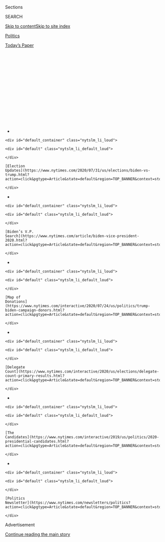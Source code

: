 <div id="app">

<div>

<div>

<div>

<div class="NYTAppHideMasthead css-1q2w90k e1suatyy0">

<div class="section css-ui9rw0 e1suatyy2">

<div class="css-eph4ug er09x8g0">

<div class="css-6n7j50">

</div>

<span class="css-1dv1kvn">Sections</span>

<div class="css-10488qs">

<span class="css-1dv1kvn">SEARCH</span>

</div>

[Skip to content](#site-content)[Skip to site
index](#site-index)

</div>

<div id="masthead-section-label" class="css-1wr3we4 eaxe0e00">

[Politics](https://www.nytimes.com/section/politics)

</div>

<div class="css-10698na e1huz5gh0">

</div>

</div>

<div id="masthead-bar-one" class="section hasLinks css-15hmgas e1csuq9d3">

<div class="css-uqyvli e1csuq9d0">

</div>

<div class="css-1uqjmks e1csuq9d1">

</div>

<div class="css-9e9ivx">

[](https://myaccount.nytimes.com/auth/login?response_type=cookie&client_id=vi)

</div>

<div class="css-1bvtpon e1csuq9d2">

[Today’s
Paper](https://www.nytimes.com/section/todayspaper)

</div>

</div>

</div>

</div>

<div data-aria-hidden="false">

<div id="site-content" data-role="main">

<div>

<div class="css-1aor85t" style="opacity:0.000000001;z-index:-1;visibility:hidden">

<div class="css-1hqnpie">

<div class="css-epjblv">

<span class="css-17xtcya">[Politics](/section/politics)</span><span class="css-x15j1o">|</span><span class="css-fwqvlz">Voting
by Mail Is Popular. So Is the False Idea That It’s Ripe for
Fraud.</span>

</div>

<div class="css-k008qs">

<div class="css-1iwv8en">

<span class="css-18z7m18"></span>

<div>

</div>

</div>

<span class="css-1n6z4y">https://nyti.ms/337RJSW</span>

<div class="css-1705lsu">

<div class="css-4xjgmj">

<div class="css-4skfbu" data-role="toolbar" data-aria-label="Social Media Share buttons, Save button, and Comments Panel with current comment count" data-testid="share-tools">

  - 
  - 
  - 
  - 
    
    <div class="css-6n7j50">
    
    </div>

  - 

</div>

</div>

</div>

</div>

</div>

</div>

<div id="NYT_TOP_BANNER_REGION" class="css-13pd83m">

<div>

<div id="styln-elections-notifications-menu" class="section interactive-content interactive-size-medium css-1edisqu">

<div class="css-17ih8de interactive-body">

<div class="nytslm_innerContainer" data-aria-live="polite">

<div class="nytslm_title">

</div>

  - 
    
    <div id="default_container" class="nytslm_li_loud">
    
    <div id="default" class="nytslm_li_default_loud">
    
    </div>
    
    [Election
    Updates](https://www.nytimes.com/2020/07/31/us/elections/biden-vs-trump.html?action=click&pgtype=Article&state=default&region=TOP_BANNER&context=storylines_menu)
    
    </div>

  - 
    
    <div id="default_container" class="nytslm_li_loud">
    
    <div id="default" class="nytslm_li_default_loud">
    
    </div>
    
    [Biden’s V.P.
    Search](https://www.nytimes.com/article/biden-vice-president-2020.html?action=click&pgtype=Article&state=default&region=TOP_BANNER&context=storylines_menu)
    
    </div>

  - 
    
    <div id="default_container" class="nytslm_li_loud">
    
    <div id="default" class="nytslm_li_default_loud">
    
    </div>
    
    [Map of
    Donations](https://www.nytimes.com/interactive/2020/07/24/us/politics/trump-biden-campaign-donors.html?action=click&pgtype=Article&state=default&region=TOP_BANNER&context=storylines_menu)
    
    </div>

  - 
    
    <div id="default_container" class="nytslm_li_loud">
    
    <div id="default" class="nytslm_li_default_loud">
    
    </div>
    
    [Delegate
    Count](https://www.nytimes.com/interactive/2020/us/elections/delegate-count-primary-results.html?action=click&pgtype=Article&state=default&region=TOP_BANNER&context=storylines_menu)
    
    </div>

  - 
    
    <div id="default_container" class="nytslm_li_loud">
    
    <div id="default" class="nytslm_li_default_loud">
    
    </div>
    
    [The
    Candidates](https://www.nytimes.com/interactive/2019/us/politics/2020-presidential-candidates.html?action=click&pgtype=Article&state=default&region=TOP_BANNER&context=storylines_menu)
    
    </div>

  - 
    
    <div id="default_container" class="nytslm_li_loud">
    
    <div id="default" class="nytslm_li_default_loud">
    
    </div>
    
    [Politics
    Newsletter](https://www.nytimes.com/newsletters/politics?action=click&pgtype=Article&state=default&region=TOP_BANNER&context=storylines_menu)
    
    </div>

</div>

</div>

</div>

</div>

</div>

<div id="top-wrapper" class="css-1sy8kpn">

<div id="top-slug" class="css-l9onyx">

Advertisement

</div>

[Continue reading the main
story](#after-top)

<div class="ad top-wrapper" style="text-align:center;height:100%;display:block;min-height:250px">

<div id="top" class="place-ad" data-position="top" data-size-key="top">

</div>

</div>

<div id="after-top">

</div>

</div>

<div>

<div id="sponsor-wrapper" class="css-1hyfx7x">

<div id="sponsor-slug" class="css-19vbshk">

Supported by

</div>

[Continue reading the main
story](#after-sponsor)

<div id="sponsor" class="ad sponsor-wrapper" style="text-align:center;height:100%;display:block">

</div>

<div id="after-sponsor">

</div>

</div>

<div class="css-186x18t">

Poll
watch

</div>

<div class="css-1vkm6nb ehdk2mb0">

# Voting by Mail Is Popular. So Is the False Idea That It’s Ripe for Fraud.

</div>

Americans overwhelmingly support increased access to mail voting, but
they also appear to be susceptible to misinformation about it.

<div class="css-79elbk" data-testid="photoviewer-wrapper">

<div class="css-z3e15g" data-testid="photoviewer-wrapper-hidden">

</div>

<div class="css-1a48zt4 ehw59r15" data-testid="photoviewer-children">

![<span class="css-16f3y1r e13ogyst0" data-aria-hidden="true">One
political risk for President Trump is that his effort to portray mail
voting as unreliable will drive down Republican participation, giving an
advantage to
Democrats. </span><span class="css-cnj6d5 e1z0qqy90" itemprop="copyrightHolder"><span class="css-1ly73wi e1tej78p0">Credit...</span><span><span>Doug
Mills/The New York
Times</span></span></span>](https://static01.nyt.com/images/2020/07/31/us/politics/31pollwatch-newsletter/merlin_175130793_653479fa-608b-49cc-8a20-873899b26479-articleLarge.jpg?quality=75&auto=webp&disable=upscale)

</div>

</div>

<div class="css-18e8msd">

<div class="css-vp77d3 epjyd6m0">

<div class="css-hus3qt ey68jwv0" data-aria-hidden="true">

[![Giovanni
Russonello](https://static01.nyt.com/images/2019/04/03/multimedia/author-giovanni-russonello/author-giovanni-russonello-thumbLarge.png
"Giovanni Russonello")](https://www.nytimes.com/by/giovanni-russonello)

</div>

<div class="css-1baulvz">

By [<span class="css-1baulvz last-byline" itemprop="name">Giovanni
Russonello</span>](https://www.nytimes.com/by/giovanni-russonello)

</div>

</div>

  - 
    
    <div class="css-ld3wwf e16638kd2">
    
    July 31,
    2020
    
    </div>

  - 
    
    <div class="css-4xjgmj">
    
    <div class="css-d8bdto" data-role="toolbar" data-aria-label="Social Media Share buttons, Save button, and Comments Panel with current comment count" data-testid="share-tools">
    
      - 
      - 
      - 
      - 
        
        <div class="css-6n7j50">
        
        </div>
    
      - 
    
    </div>
    
    </div>

</div>

</div>

<div class="section meteredContent css-1r7ky0e" name="articleBody" itemprop="articleBody">

<div class="css-1fanzo5 StoryBodyCompanionColumn">

<div class="css-53u6y8">

-----

*Welcome to* [*Poll Watch*](https://www.nytimes.com/column/poll-watch)*,
our weekly look at* [*polling
data*](https://www.nytimes.com/interactive/2020/us/elections/democratic-polls.html)
*and survey research on the candidates, voters and issues that will
shape the* [*2020
election*](https://www.nytimes.com/news-event/2020-election)*.*

-----

</div>

</div>

<div class="css-79elbk" data-testid="photoviewer-wrapper">

<div class="css-z3e15g" data-testid="photoviewer-wrapper-hidden">

</div>

<div class="css-1a48zt4 ehw59r15" data-testid="photoviewer-children">

![](https://static01.nyt.com/images/2020/05/28/us/onpolitics-graph-blue/onpolitics-graph-blue-articleLarge.gif?quality=75&auto=webp&disable=upscale)

</div>

</div>

<div class="css-1fanzo5 StoryBodyCompanionColumn">

<div class="css-53u6y8">

President Trump on Thursday [railed
against](https://twitter.com/realDonaldTrump/status/1288818160389558273)
expanding access to mail-in voting, and even [floated the idea that the
election could be
postponed](https://www.nytimes.com/2020/07/30/us/elections/biden-vs-trump.html),
something he has no legal authority to do.

</div>

</div>

<div class="css-1fanzo5 StoryBodyCompanionColumn">

<div class="css-53u6y8">

Top Republicans were quick to dismiss the suggestion of putting off
Election Day — but Democrats went further, calling it evidence that the
president would stop at nothing to throw doubt on the validity of an
election that he currently appears likely to lose.

At this moment of coronavirus-driven insecurity, where do Americans
stand on voting by mail? And how many might be persuaded, as the
president argues, that the election’s very legitimacy is in doubt?

Recent polling shows that Americans now overwhelmingly support universal
access to mail-in voting. In
[national](https://www.pewresearch.org/fact-tank/2020/07/20/as-covid-19-cases-increase-most-americans-support-no-excuse-absentee-voting/?utm_source=AdaptiveMailer&utm_medium=email&utm_campaign=20-07-20%20Absentee%20Voting%20FT%20HeadsUp&org=982&lvl=100&ite=6671&lea=1470843&ctr=0&par=1&trk=)
[surveys](https://www.foxnews.com/politics/fox-news-poll-biden-holds-lead-over-trump-as-coronavirus-concerns-grip-nation)
from the past few months, all taken after Mr. Trump began attacking the
idea as dangerous, upward of six in 10 respondents have said that they
would favor making absentee voting universally
available.

<div id="NYT_MAIN_CONTENT_1_REGION" class="css-9tf9ac">

<div>

<div id="styln-nfldraft-updates-block" class="section interactive-content interactive-size-medium css-1ftcdic">

<div class="css-17ih8de interactive-body">

<div id="styln-briefing-block" data-asset-id="">

<div class="briefing-block-header-section">

# [Latest Updates: 2020 Election](https://www.nytimes.com/2020/07/31/us/elections/biden-vs-trump.html?action=click&pgtype=Article&state=default&region=MAIN_CONTENT_1&context=storylines_live_updates)

<div class="briefing-block-ts">

Updated 2020-08-01T01:26:45.732Z

</div>

</div>

  - [Kamala Harris, a top vice-presidential contender, confronts double
    standards.](https://www.nytimes.com/2020/07/31/us/elections/biden-vs-trump.html?action=click&pgtype=Article&state=default&region=MAIN_CONTENT_1&context=storylines_live_updates#link-29fdff45)
  - [Karen Bass and Susan Rice are rising on Biden’s vice-presidential
    shortlist.](https://www.nytimes.com/2020/07/31/us/elections/biden-vs-trump.html?action=click&pgtype=Article&state=default&region=MAIN_CONTENT_1&context=storylines_live_updates#link-13ec3d9c)
  - [Trump says Russian bounties to kill U.S. troops ‘never took
    place.’](https://www.nytimes.com/2020/07/31/us/elections/biden-vs-trump.html?action=click&pgtype=Article&state=default&region=MAIN_CONTENT_1&context=storylines_live_updates#link-49e9a016)

<div class="briefing-block-footer">

<div class="briefing-block-footer-meta">

[See more
updates](https://www.nytimes.com/2020/07/31/us/elections/biden-vs-trump.html?action=click&pgtype=Article&state=default&region=MAIN_CONTENT_1&context=storylines_live_updates)

</div>

</div>

</div>

</div>

</div>

</div>

</div>

But surveys also reflect how susceptible many people’s opinions can be
to misinformation, when it comes to matters of fraud and vote security.
For instance, 49 percent of Americans said in an [ABC News/Washington
Post
poll](https://www.langerresearch.com/wp-content/uploads/1214a22020Election.pdf)
in mid-July that mail-in voting was “vulnerable to significant levels of
fraud.” That lines up cleanly with a [Gallup
poll](https://news.gallup.com/poll/310586/americans-favor-voting-mail-option-november.aspx)
from April that showed 49 percent of Americans thought expanding access
to mail-in ballots would increase the prevalence of voter fraud.

</div>

</div>

<div class="css-1fanzo5 StoryBodyCompanionColumn">

<div class="css-53u6y8">

This despite the fact that studies have consistently proved [voter fraud
to be exceedingly
rare](https://www.nytimes.com/article/mail-in-voting-explained.html?action=click&module=RelatedLinks&pgtype=Article)
— including in the five states that now conduct all their voting by
mail.

</div>

</div>

<div>

</div>

<div class="css-1fanzo5 StoryBodyCompanionColumn">

<div class="css-53u6y8">

Lines tend to be longer in cities and other areas with particularly high
rates of African-American and Latino voters — meaning that it is not
always easy for people in these places to successfully cast ballots in
person.

If Mr. Trump were to successfully beat back access to absentee ballots,
proponents of voting rights worry that it could disenfranchise these
communities in particular.

Republican state legislatures throughout the country have enacted a
variety of voting restrictions since 2013, when the Supreme Court
[rolled back the Voting Rights
Act](https://www.nytimes.com/2013/06/26/us/supreme-court-ruling.html).
The Brennan Center for Justice, a pro-democracy watchdog group, has
determined that in the past decade, 25 states have passed laws making it
harder to cast a ballot.

Amid the pandemic, those problems have often become especially acute —
particularly in states like Wisconsin and Georgia, where voters in many
precincts during this year’s primaries were forced to wait in line for
hours after Republican officials in both states resisted expanding
access to absentee voting.

In many primaries, “the polling places were dramatically underequipped —
there were far too few of them and there were fewer resources than
needed,” said Wendy Weiser, who runs the democracy program at the
Brennan Center. “We saw the problems compounded in more populous areas,
and even more in urban areas that have higher concentrations of Black
and brown voters.”

But for now, it is primarily Republicans who have internalized Mr.
Trump’s arguments about the dangers of mail voting — meaning that
they, not Democrats, may be more likely to risk voting in person in
November. The recent ABC/Post poll found that only 28 percent of Joseph
R. Biden Jr.’s supporters saw mail voting as vulnerable to substantial
fraud, whereas 78 percent of Mr. Trump’s supporters did.

</div>

</div>

<div class="css-1fanzo5 StoryBodyCompanionColumn">

<div class="css-53u6y8">

In a similar vein, while a slight majority of Mr. Biden’s backers said
mail ballots would be their preferred method of voting this year, only
17 percent of Trump’s supporters said the same.

Republican arguments about voter fraud are nothing new, and neither is
the trend of Republican worries outpacing Democrats’ concerns. Four
years ago, despite evidence to the contrary, seven in 10 Trump
supporters thought that voter fraud was common, according to an
[ABC/Post
poll](https://www.langerresearch.com/wp-content/uploads/1184a62016ElectionTrackingNo-6.pdf)
taken on the eve of the 2016 election.

This has led some observers to wonder whether, in areas where in-person
voting during the pandemic becomes difficult or even impossible,
Trump-driven skepticism about mail voting [could disproportionately
drive down Republican
participation](https://www.nytimes.com/2020/06/02/us/politics/republicans-mail-voting-trump.html).

“Maybe it’s an unintended consequence of what he’s saying,” said Amber
McReynolds, who runs the [National Vote at Home Institute and
Coalition](https://www.voteathome.org/about/), a nonpartisan group
devoted to expanding access to the ballot. “He’s assuming that his
impact is on everybody, but it’s actually hurting his voters, probably.
And the data shows that, because we’re seeing a decline in vote-by-mail
requests among Republicans.”

“He’s suppressing those that listen to him,” she added.

Throughout the primaries, as Mr. Trump railed against the dangers of
voting by mail, Democratic requests for mail-in ballots far exceeded
Republican ones.

Forty-one states already allow all voters to vote by mail, and seven of
those send ballots to voters regardless of whether they request one,
[according to the Brennan
Center](https://www.brennancenter.org/our-work/research-reports/preparing-your-state-election-under-pandemic-conditions).

Ms. Weiser said that even if the general election in November were
carried out relatively successfully, Mr. Trump’s habit of questioning
the country’s electoral system could have far-reaching consequences.

</div>

</div>

<div class="css-1fanzo5 StoryBodyCompanionColumn">

<div class="css-53u6y8">

“His broad campaign to discredit the legitimacy of American elections,
to say they’re rigged, to say that vote-by-mail is given to fraud — it
will split America, and it will also be damaging to our elections and
our standing in the world,” she said.

Indeed, many Americans say they are more worried about false information
being spread about elections than they are about illegitimate votes
being cast. In January, months before Mr. Trump amped up his attacks on
voting by mail, an [NPR/PBS NewsHour/Marist College
poll](http://maristpoll.marist.edu/wp-content/uploads/2020/01/NPR_PBS-NewsHour_Marist-Poll_USA-Written-Summary-of-Findings_2001141253.pdf)
presented Americans with five factors that might pose a threat to
“keeping voting safe and accurate.”

Of those five options, Americans were most likely to say that misleading
information was the biggest threat to the democratic process.
Independent voters were particularly likely to be worried about being
misinformed.

</div>

</div>

<div>

</div>

</div>

<div>

</div>

<div>

</div>

<div id="NYT_BELOW_MAIN_CONTENT_REGION">

<div>

<div id="STLYN_guide_v1_STYLN_guide_a" class="section css-l08pwh interactive-content interactive-size-medium">

<div class="css-17ih8de interactive-body">

<div class="g-story g-freebird g-max-limit" data-preview-slug="styln-scroll-guide">

</div>

<div id="g-electionguide-id" class="g-electionguide">

<div class="g-electionguide-container">

<div class="g-electionguide-wrapper">

<div class="g-electionguide-logo">

</div>

# Our 2020 Election Guide

Updated July 31, 2020

  - 
    
    -----
    
    ## The Latest
    
      - President Trump’s assault on the Postal Service is intersecting
        with his attacks on mail-in voting. [Voting rights groups say it
        is a recipe for
        disaster.](https://www.nytimes.com/2020/07/31/us/politics/trump-usps-mail-delays.html?action=click&pgtype=Article&state=default&region=BELOW_MAIN_CONTENT&context=storylines_guide)

  - 
    
    -----
    
    ## Biden’s V.P. Search
    
      - [Here are 13
        women](https://www.nytimes.com/article/biden-vice-president-2020.html?action=click&pgtype=Article&state=default&region=BELOW_MAIN_CONTENT&context=storylines_guide)
        who have been under consideration to be Joe Biden’s running
        mate, and why each might be chosen — and might not be.

  - 
    
    -----
    
    ## Keep Up With Our Coverage
    
      - Get an
        [email](https://www.nytimes.com/newsletters/politics?action=click&pgtype=Article&state=default&region=BELOW_MAIN_CONTENT&context=storylines_guide)
        recapping the day’s news
    
    <!-- end list -->
    
      - Download our mobile app on
        [iOS](https://apps.apple.com/us/app/nytimes/id284862083?ls=1&mat_click_id=5c79ae7455014fd1bd66b5610c05b8f2-20191112-16948&referrer=mat_click_id%3D5c79ae7455014fd1bd66b5610c05b8f2-20191112-16948%26link_click_id%3D722930677036718082)
        and
        [Android](http://a.localytics.com/android?id=com.nytimes.android&referrer=utm_source%3Dother_nyt_mobile_web%26utm_medium%3DWeb%2520page%26utm_term%3DGeneral%2520Mobile%2520Page%26utm_campaign%3DNYT%2520Mobile%2520General%2520Page)
        and turn on Breaking News and Politics alerts

</div>

</div>

</div>

</div>

</div>

</div>

</div>

<div>

</div>

<div>

<div id="bottom-wrapper" class="css-1ede5it">

<div id="bottom-slug" class="css-l9onyx">

Advertisement

</div>

[Continue reading the main
story](#after-bottom)

<div id="bottom" class="ad bottom-wrapper" style="text-align:center;height:100%;display:block;min-height:90px">

</div>

<div id="after-bottom">

</div>

</div>

</div>

</div>

</div>

## Site Index

<div>

</div>

## Site Information Navigation

  - [© <span>2020</span> <span>The New York Times
    Company</span>](https://help.nytimes.com/hc/en-us/articles/115014792127-Copyright-notice)

<!-- end list -->

  - [NYTCo](https://www.nytco.com/)
  - [Contact
    Us](https://help.nytimes.com/hc/en-us/articles/115015385887-Contact-Us)
  - [Work with us](https://www.nytco.com/careers/)
  - [Advertise](https://nytmediakit.com/)
  - [T Brand Studio](http://www.tbrandstudio.com/)
  - [Your Ad
    Choices](https://www.nytimes.com/privacy/cookie-policy#how-do-i-manage-trackers)
  - [Privacy](https://www.nytimes.com/privacy)
  - [Terms of
    Service](https://help.nytimes.com/hc/en-us/articles/115014893428-Terms-of-service)
  - [Terms of
    Sale](https://help.nytimes.com/hc/en-us/articles/115014893968-Terms-of-sale)
  - [Site
    Map](https://spiderbites.nytimes.com)
  - [Help](https://help.nytimes.com/hc/en-us)
  - [Subscriptions](https://www.nytimes.com/subscription?campaignId=37WXW)

</div>

</div>

</div>

</div>
